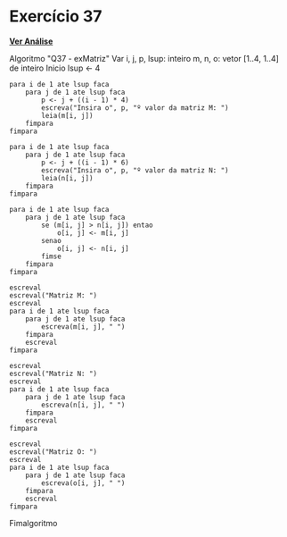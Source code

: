 # Exercício 37

[**Ver Análise**](Analise37.md)

Algoritmo "Q37 - exMatriz"
Var
    i, j, p, lsup: inteiro
    m, n, o: vetor [1..4, 1..4] de inteiro
Inicio
    lsup <- 4
    
    para i de 1 ate lsup faca
        para j de 1 ate lsup faca
            p <- j + ((i - 1) * 4)
            escreva("Insira o", p, "º valor da matriz M: ")
            leia(m[i, j])
        fimpara
    fimpara
    
    para i de 1 ate lsup faca
        para j de 1 ate lsup faca
            p <- j + ((i - 1) * 6)
            escreva("Insira o", p, "º valor da matriz N: ")
            leia(n[i, j])
        fimpara
    fimpara
    
    para i de 1 ate lsup faca
        para j de 1 ate lsup faca
            se (m[i, j] > n[i, j]) entao
                o[i, j] <- m[i, j]
            senao
                o[i, j] <- n[i, j]
            fimse
        fimpara
    fimpara
    
    escreval
    escreval("Matriz M: ")
    escreval
    para i de 1 ate lsup faca
        para j de 1 ate lsup faca
            escreva(m[i, j], " ")
        fimpara
        escreval
    fimpara
    
    escreval
    escreval("Matriz N: ")
    escreval
    para i de 1 ate lsup faca
        para j de 1 ate lsup faca
            escreva(n[i, j], " ")
        fimpara
        escreval
    fimpara
    
    escreval
    escreval("Matriz O: ")
    escreval
    para i de 1 ate lsup faca
        para j de 1 ate lsup faca
            escreva(o[i, j], " ")
        fimpara
        escreval
    fimpara
Fimalgoritmo
